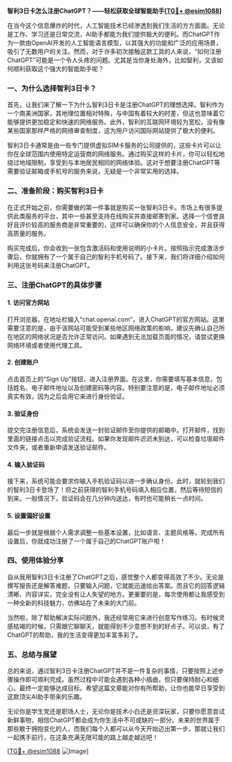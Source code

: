 **智利3日卡怎么注册ChatGPT？——轻松获取全球智能助手[[TG💪+ @esim1088](https://t.me/s/esim1088)]**

在当今这个信息爆炸的时代，人工智能技术已经渗透到我们生活的方方面面。无论是工作、学习还是日常交流，AI助手都能为我们提供极大的便利。而ChatGPT作为一款由OpenAI开发的人工智能语言模型，以其强大的功能和广泛的应用场景，吸引了无数用户的关注。然而，对于许多初次接触这款工具的人来说，“如何注册ChatGPT”可能是一个令人头疼的问题。尤其是当你身处海外，比如智利，又该如何顺利获取这个强大的智能助手呢？

### 一、为什么选择智利3日卡？

首先，让我们来了解一下为什么智利3日卡是注册ChatGPT的理想选择。智利作为一个南美洲国家，其地理位置相对特殊，与中国有着较大的时差，但这也意味着它能够提供更加稳定和快速的网络服务。此外，智利的互联网环境较为宽松，没有像某些国家那样严格的网络审查制度，这为用户访问国际网站提供了极大的便利。

智利3日卡通常是由一些专门提供虚拟SIM卡服务的公司提供的，这些卡片可以让你在全球范围内使用特定运营商的网络服务。通过购买这样的卡片，你可以轻松地绕过地域限制，享受到与本地居民相同的网络体验。这对于想要注册ChatGPT等需要验证邮箱或手机号的服务来说，无疑是一个非常实用的选择。

### 二、准备阶段：购买智利3日卡

在正式开始之前，你需要做的第一件事就是购买一张智利3日卡。市场上有很多提供此类服务的平台，其中一些甚至支持在线购买并直接邮寄到家。选择一个信誉良好且评价较高的服务商是非常重要的，这样可以确保你的个人信息安全，并且获得高质量的服务。

购买完成后，你会收到一张包含激活码和使用说明的小卡片。按照指示完成激活步骤后，你就拥有了一个属于自己的智利手机号码了。接下来，我们将详细介绍如何利用这张号码来注册ChatGPT。

### 三、注册ChatGPT的具体步骤

#### 1. 访问官方网站

打开浏览器，在地址栏输入“chat.openai.com”，进入ChatGPT的官方网站。这里需要注意的是，由于该网站可能受到某些地区网络政策的影响，建议先确认自己所在地区的网络状况是否允许正常访问。如果遇到无法加载页面的情况，请尝试更换网络环境或者使用代理工具。

#### 2. 创建账户

点击首页上的“Sign Up”按钮，进入注册界面。在这里，你需要填写基本信息，包括姓名、电子邮件地址以及创建密码等内容。特别要注意的是，电子邮件地址必须真实有效，因为之后会用它来进行身份验证。

#### 3. 验证身份

提交完注册信息后，系统会发送一封验证邮件至你提供的邮箱中。打开邮件，找到里面的链接点击以完成验证流程。如果你发现邮件迟迟未到达，可以检查垃圾邮件文件夹，或者重新申请发送验证邮件。

#### 4. 输入验证码

接下来，系统可能会要求你输入手机验证码以进一步确认身份。此时，就轮到我们的智利3日卡登场了！将之前获得的智利手机号码填入相应位置，然后等待短信的到来。一般情况下，验证码会在几分钟内送达，有时也可能稍长一点时间。

#### 5. 设置偏好设置

最后一步就是根据个人需求调整一些基本设置，比如语言、主题风格等。完成所有设置后，你就成功注册了一个属于自己的ChatGPT账户啦！

### 四、使用体验分享

自从我用智利3日卡注册了ChatGPT之后，感觉整个人都变得高效了不少。无论是撰写报告还是解答难题，只要输入问题，它就能迅速给出答案。而且它的回答逻辑清晰、内容详实，完全没有让人失望的地方。更重要的是，每次使用都让我感受到一种全新的科技魅力，仿佛站在了未来的大门前。

当然啦，除了帮助解决实际问题外，我还经常用它来进行创意写作练习。有时候灵感枯竭的时候，只需跟它聊聊天，就能得到不少意想不到的好点子。可以说，有了ChatGPT的帮助，我的生活变得更加丰富多彩了。

### 五、总结与展望

总的来说，通过智利3日卡注册ChatGPT并不是一件复杂的事情，只要按照上述步骤操作即可顺利完成。虽然过程中可能会遇到各种小插曲，但只要保持耐心和细心，最终一定能够达成目标。希望这篇文章能对你有所帮助，让你也能早日享受到这款顶尖AI助手带来的乐趣。

无论你是学生党还是职场人士，无论你是技术小白还是资深玩家，只要你愿意尝试新鲜事物，相信ChatGPT都会成为你生活中不可或缺的一部分。未来的世界属于那些敢于拥抱变化的人，而我们每个人都可以从今天开始迈出第一步。那就让我们一起携手前行，在这条充满无限可能的路上越走越远吧！

[[TG💪+ @esim1088](https://t.me/s/esim1088) ![Image](https://i.postimg.cc/4NQfJmqS/Snipaste-2025-05-13-00-14-12.png)]